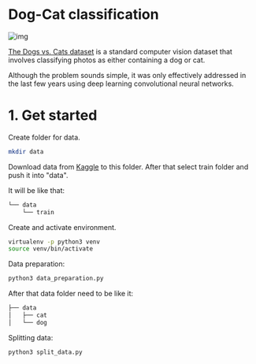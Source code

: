# Dog-Cat classification

![img](https://miro.medium.com/max/3840/1*oB3S5yHHhvougJkPXuc8og.gif)

[The Dogs vs. Cats dataset](https://www.kaggle.com/c/dogs-vs-cats-redux-kernels-edition/data) is a standard computer vision dataset that involves classifying photos as either containing a dog or cat.

Although the problem sounds simple, it was only effectively addressed in the last few years using deep learning convolutional neural networks.



# 1. Get started

Create folder for data.

```bash
mkdir data
```

Download data from [Kaggle](https://www.kaggle.com/c/dogs-vs-cats-redux-kernels-edition/data) 
to this folder. After that select train folder and push it into "data".

It will be like that:
```bash
└── data
    └── train
```

Create and activate environment.

```bash
virtualenv -p python3 venv
source venv/bin/activate
```

Data preparation:

```bash
python3 data_preparation.py
```

After that data folder need to be like it:

```bash
├── data
│   ├── cat
│   └── dog
```

Splitting data:


```bash
python3 split_data.py
```


